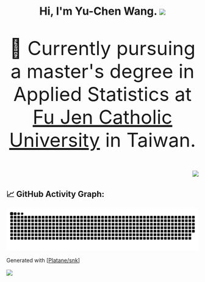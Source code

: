 <h1 align="center">
Hi, I'm Yu-Chen Wang.
  <img src="https://media.giphy.com/media/hvRJCLFzcasrR4ia7z/giphy.gif" width="30">
</h1>

<p align="center" style="font-size: 50px">👩 Currently pursuing a master's degree in Applied Statistics at <a href="https://www.fju.edu.tw/" target="_blank"> Fu Jen Catholic University</a> in Taiwan.</p>
<a href="https://git.io/typing-svg"><img align="right" src="https://readme-typing-svg.herokuapp.com?font=comfortaa&color=016EEA&size=24&width=600&lines=Nice+to+meet+you!"></a>
<br/>

<!--
**yuchenwang89/yuchenwang89** is a ✨ _special_ ✨ repository because its `README.md` (this file) appears on your GitHub profile.

Here are some ideas to get you started:

- 🔭 I’m currently working on ...
- 🌱 I’m currently learning ...
- 👯 I’m looking to collaborate on ...
- 🤔 I’m looking for help with ...
- 💬 Ask me about ...
- 📫 How to reach me: ...
- 😄 Pronouns: ...
- ⚡ Fun fact: ...
-->

## 📈 GitHub Activity Graph:
![](https://raw.githubusercontent.com/yuchenwang89/yuchenwang89/output/github-contribution-grid-snake.svg)
<p>Generated with [<a href=https://github.com/Platane/snk target="_blank">Platane/snk</a>]</p>
<img align="center" src="https://komarev.com/ghpvc/?username=yuchenwang89&color=blue&style=plastic&label=PROFILE+VIEWS+">
